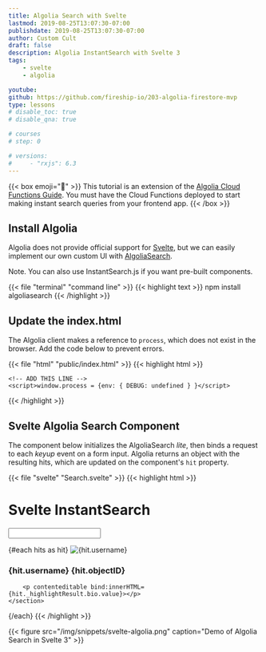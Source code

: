 ```yaml
---
title: Algolia Search with Svelte
lastmod: 2019-08-25T13:07:30-07:00
publishdate: 2019-08-25T13:07:30-07:00
author: Custom Cult
draft: false
description: Algolia InstantSearch with Svelte 3
tags: 
    - svelte
    - algolia

youtube: 
github: https://github.com/fireship-io/203-algolia-firestore-mvp
type: lessons
# disable_toc: true
# disable_qna: true

# courses
# step: 0

# versions: 
#     - "rxjs": 6.3
---
```


{{< box emoji="👀" >}}
This tutorial is an extension of the [Algolia Cloud Functions Guide](/lessons/algolia-cloud-functions/). You must have the Cloud Functions deployed to start making instant search queries from your frontend app. 
{{< /box >}}

## Install Algolia 

Algolia does not provide official support for [Svelte](https://svelte.dev), but we can easily implement our own custom UI with [AlgoliaSearch](https://github.com/algolia/algoliasearch-client-javascript). 

Note. You can also use InstantSearch.js if you want pre-built components.

{{< file "terminal" "command line" >}}
{{< highlight text >}}
npm install algoliasearch
{{< /highlight >}}

## Update the index.html

The Algolia client makes a reference to `process`, which does not exist in the browser. Add the code below to prevent errors. 

{{< file "html" "public/index.html" >}}
{{< highlight html >}}
	<title>Svelte app</title>

	<!-- ADD THIS LINE -->
	<script>window.process = {env: { DEBUG: undefined } }</script>
{{< /highlight >}}

## Svelte Algolia Search Component

The component below initializes the AlgoliaSearch *lite*, then binds a request to each *keyup* event on a form input. Algolia returns an object with the resulting hits, which are updated on the component's `hit` property. 

{{< file "svelte" "Search.svelte" >}}
{{< highlight html >}}
<script>
import { onMount } from 'svelte';
import algoliasearch from 'algoliasearch/lite';

let searchClient;
let index;

let query = '';
let hits = [];

onMount(() => {

	searchClient = algoliasearch(
		'YOUR-APP-ID',
		'YOUR-SEARCH-ONLY-KEY'
	);

	index = searchClient.initIndex('customers');

	// Warm up search
	index.search({ query }).then(console.log)

});

// Fires on each keyup in form
async function search() {
	const result = await index.search({ query });
	hits = result.hits;
	console.log(hits)
}


</script>

<style>
	:global(em) {
		color: red;
		font-weight: bold;
		background: black;
	}
</style>


<h1>Svelte InstantSearch</h1>

<div>
	<input type="text" bind:value={query} on:keyup={search}>
</div>


{#each hits as hit}
	<img src={hit.avatar} alt={hit.username}>
	<section>
		<h3>{hit.username} {hit.objectID}</h3>
		<!-- <p>{hit.bio}</p> -->

		<p contenteditable bind:innerHTML={hit._highlightResult.bio.value}></p>
	</section>
{/each}
{{< /highlight >}}

{{< figure src="/img/snippets/svelte-algolia.png" caption="Demo of Algolia Search in Svelte 3" >}}